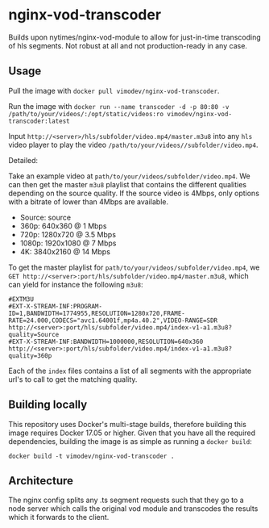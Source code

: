 nginx-vod-transcoder
=======================

Builds upon nytimes/nginx-vod-module to allow for just-in-time transcoding of hls segments. Not robust at all and not production-ready in any case.

Usage
----
Pull the image with `docker pull vimodev/nginx-vod-transcoder`.

Run the image with `docker run --name transcoder -d -p 80:80 -v /path/to/your/videos/:/opt/static/videos:ro vimodev/nginx-vod-transcoder:latest`

Input `http://<server>/hls/subfolder/video.mp4/master.m3u8` into any `hls` video player to play the video `/path/to/your/videos//subfolder/video.mp4`.


Detailed:


Take an example video at `path/to/your/videos/subfolder/video.mp4`. We can then get the master `m3u8` playlist that contains the different qualities depending on the source quality. If the source video is 4Mbps, only options with a bitrate of lower than 4Mbps are available.
- Source: source
- 360p: 640x360 @ 1 Mbps
- 720p: 1280x720 @ 3.5 Mbps
- 1080p: 1920x1080 @ 7 Mbps
- 4K: 3840x2160 @ 14 Mbps

To get the master playlist for `path/to/your/videos/subfolder/video.mp4`, we `GET http://<server>:port/hls/subfolder/video.mp4/master.m3u8`, which can yield for instance the following `m3u8`:

```
#EXTM3U
#EXT-X-STREAM-INF:PROGRAM-ID=1,BANDWIDTH=1774955,RESOLUTION=1280x720,FRAME-RATE=24.000,CODECS="avc1.64001f,mp4a.40.2",VIDEO-RANGE=SDR
http://<server>:port/hls/subfolder/video.mp4/index-v1-a1.m3u8?quality=Source
#EXT-X-STREAM-INF:BANDWIDTH=1000000,RESOLUTION=640x360
http://<server>:port/hls/subfolder/video.mp4/index-v1-a1.m3u8?quality=360p
```

Each of the `index` files contains a list of all segments with the appropriate url's to call to get the matching quality.

Building locally
----------------

This repository uses Docker's multi-stage builds, therefore building this image
requires Docker 17.05 or higher. Given that you have all the required
dependencies, building the image is as simple as running a ``docker build``:

```
docker build -t vimodev/nginx-vod-transcoder .
```

Architecture
-------------
The nginx config splits any .ts segment requests such that they go to a node server which calls the original vod module and transcodes the results which it forwards to the client.